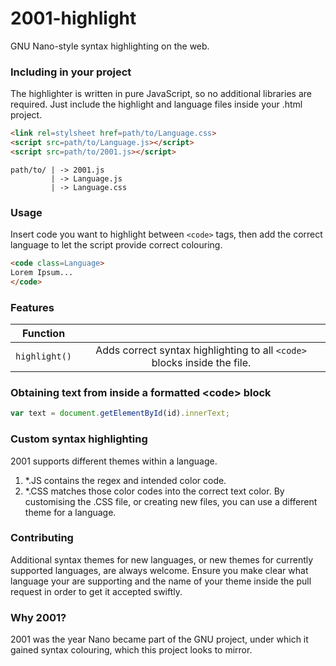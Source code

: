 # 2001-highlight
GNU Nano-style syntax highlighting on the web.

### Including in your project
The highlighter is written in pure JavaScript, so no additional libraries are required. Just include the highlight and language files inside your .html project.
```html
<link rel=stylsheet href=path/to/Language.css>
<script src=path/to/Language.js></script>
<script src=path/to/2001.js></script>
```
```
path/to/ | -> 2001.js
         | -> Language.js
         | -> Language.css
```

### Usage
Insert code you want to highlight between ```<code>``` tags, then add the correct language to let the script provide correct colouring.
```html
<code class=Language>
Lorem Ipsum...
</code>
```

### Features
| Function |  |
| :---: | :---: |
| ```highlight()``` | Adds correct syntax highlighting to all ```<code>``` blocks inside the file. |

### Obtaining text from inside a formatted \<code\> block
```javascript
var text = document.getElementById(id).innerText;
```

### Custom syntax highlighting
2001 supports different themes within a language.
1. *.JS contains the regex and intended color code.
2. *.CSS matches those color codes into the correct text color.
By customising the .CSS file, or creating new files, you can use a different theme for a language.

### Contributing
Additional syntax themes for new languages, or new themes for currently supported languages, are always welcome. Ensure you make clear what language your are supporting and the name of your theme inside the pull request in order to get it accepted swiftly.

### Why 2001?
2001 was the year Nano became part of the GNU project, under which it gained syntax colouring, which this project looks to mirror.